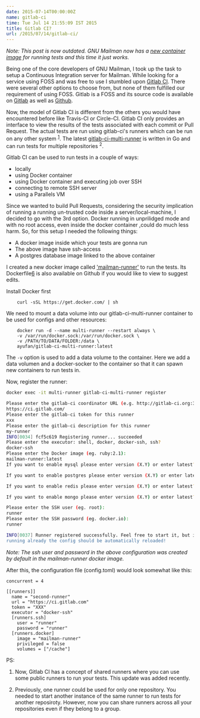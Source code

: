 ```yaml
---
date: 2015-07-14T00:00:00Z
name: gitlab-ci
time: Tue Jul 14 21:55:09 IST 2015
title: Gitlab CI?
url: /2015/07/14/gitlab-ci/
---
```


<i>Note: This post is now outdated. GNU Mailman now has a [new container image][7]
for running tests and this time it *just works*.
</i>


Being one of the core developers of GNU Mailman, I took up the task to setup
a Continuous Integration server for Mailman. While looking for a service using
FOSS and was free to use I stumbled upon [Gitlab CI][1]. There were several
other options to choose from, but none of them fulfilled our requirement of
using FOSS. Gitlab is a FOSS and its source code is available on [Gitlab][2] as
well as [Github][3].

Now, the model of Gitlab CI is different from the others you would have
encountered before like Travis-CI or Circle-CI. Gitlab CI only provides an
interface to view the results of the tests associated with each commit or
Pull Request. The actual tests are run using gitlab-ci's runners which can
be run on any other system <sup>[1]</sup>. The latest [gitlab-ci-multi-runner][4]
is written in Go and can run tests for multiple repositories <sup>2</sup>.

Gitlab CI can be used to run tests in a couple of ways:

  * locally
  * using Docker container
  * using Docker container and executing job over SSH
  * connecting to remote SSH server
  * using a Parallels VM

Since we wanted to build Pull Requests, considering the security implication
of running a running un-trusted code inside a server/local-machine, I decided
to go with the 3rd option. Docker running in unprilidged mode and with no root
access, even inside the docker container ,could do much less harm. So, for this
setup I needed the following things:

  * A docker image inside which your tests are gonna run
  * The above image have ssh-access
  * A postgres database image linked to the above container

I created a new docker image called ['mailman-runner'][5] to run the tests. Its
Dockerfile[6] is also available on Github if you would like to view to suggest
edits.

Install Docker first

```
	curl -sSL https://get.docker.com/ | sh
```

We need to mount a data volume into our gitlab-ci-multi-runner container to be
used for configs and other resources:

```
	docker run -d --name multi-runner --restart always \
	-v /var/run/docker.sock:/var/run/docker.sock \
	-v /PATH/TO/DATA/FOLDER:/data \
	ayufan/gitlab-ci-multi-runner:latest
```

The `-v` option is used to add a data volume to the container. Here we add
a data volumen and a docker-socker to the container so that it can spawn new
containers to run tests in.

Now, register the runner:

```bash
docker exec -it multi-runner gitlab-ci-multi-runner register

Please enter the gitlab-ci coordinator URL (e.g. http://gitlab-ci.org:3000/ )
https://ci.gitlab.com/
Please enter the gitlab-ci token for this runner
xxx
Please enter the gitlab-ci description for this runner
my-runner
INFO[0034] fcf5c619 Registering runner... succeeded
Please enter the executor: shell, docker, docker-ssh, ssh?
docker-ssh
Please enter the Docker image (eg. ruby:2.1):
mailman-runner:latest
If you want to enable mysql please enter version (X.Y) or enter latest?

If you want to enable postgres please enter version (X.Y) or enter latest?

If you want to enable redis please enter version (X.Y) or enter latest?

If you want to enable mongo please enter version (X.Y) or enter latest?

Please enter the SSH user (eg. root):
runner
Please enter the SSH password (eg. docker.io):
runner

INFO[0037] Runner registered successfully. Feel free to start it, but if it's
running already the config should be automatically reloaded!
```

*Note: The ssh user and password in the above configuration was created by
default in the mailman-runner docker image.*

After this, the configuration file (config.toml) would look somewhat like
this:

```
concurrent = 4

[[runners]]
  name = "second-runner"
  url = "https://ci.gitlab.com"
  token = "XXX"
  executor = "docker-ssh"
  [runners.ssh]
    user = "runner"
    password = "runner"
  [runners.docker]
    image = "mailman-runner"
    privileged = false
    volumes = ["/cache"]

```


PS:

 1. Now, Gitlab CI has a concept of shared runners where you can use
 some public runners to run your tests. This update was added recently.

 2. Previously, one runner could be used for only one repository. You
 needed to start another instance of the same runner to run tests for
 another reposiroty. However, now you can share runners across all your
 repositories even if they belong to a group.




[1]: https://ci.gitlab.com
[2]: https://gitlab.com/gitlab-org/gitlab-ci
[3]: https://github.com/gitlabhq/gitlab-ci
[4]: https://gitlab.com/gitlab-org/gitlab-ci-multi-runner
[5]: https://registry.hub.docker.com/u/maxking/mailman-runner/
[6]: https://github.com/maxking/docker-mailman-ci
[7]: http://hub.docker.com/u/maxking/mailman-ci-runner/
